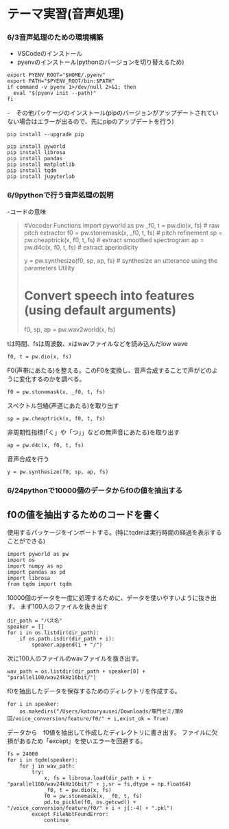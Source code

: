 
# テーマ実習(音声処理)
### 6/3音声処理のための環境構築
- VSCodeのインストール
- pyenvのインストール(pythonのバージョンを切り替えるため)
```
export PYENV_ROOT="$HOME/.pyenv"
export PATH="$PYENV_ROOT/bin:$PATH"
if command -v pyenv 1>/dev/null 2>&1; then
  eval "$(pyenv init --path)"
fi
```
-　その他パッケージのインストール(pipのバージョンがアップデートされていない場合はエラーが出るので、先にpipのアップデートを行う)
```
pip install --upgrade pip
```
```
pip install pyworld
pip install librosa
pip install pandas
pip install matplotlib
pip install tqdm
pip install jupyterlab
```
### 6/9pythonで行う音声処理の説明

-コードの意味

>#Vocoder Functions
>import pyworld as pw
>_f0, t = pw.dio(x, fs)    # raw pitch extractor
>f0 = pw.stonemask(x, _f0, t, fs)  # pitch refinement
>sp = pw.cheaptrick(x, f0, t, fs)  # extract smoothed spectrogram
>ap = pw.d4c(x, f0, t, fs)         # extract aperiodicity
>
>y = pw.synthesize(f0, sp, ap, fs) # synthesize an utterance using the parameters
>Utility
># Convert speech into features (using default arguments)
>f0, sp, ap = pw.wav2world(x, fs)

tは時間、fsは周波数、xはwavファイルなどを読み込んだlow wave
```
f0, t = pw.dio(x, fs)
```
F0(声帯にあたる)を整える。このF0を変換し、音声合成することで声がどのように変化するのかを調べる。
```
f0 = pw.stonemask(x, _f0, t, fs)
```
スペクトル包絡(声道にあたる)を取り出す
```
sp = pw.cheaptrick(x, f0, t, fs)
```
非周期性指標(「く」や「つ」」などの無声音にあたる)を取り出す
```
ap = pw.d4c(x, f0, t, fs)
```
音声合成を行う
```
y = pw.synthesize(f0, sp, ap, fs)
```

### 6/24pythonで10000個のデータからf0の値を抽出する
## f0の値を抽出するためのコードを書く

使用するパッケージをインポートする。(特にtqdmは実行時間の経過を表示することができる)
```
import pyworld as pw
import os
import numpy as np
import pandas as pd
import librosa
from tqdm import tqdm
```
10000個のデータを一度に処理するために、データを使いやすいように抜き出す。
まず100人のファイルを抜き出す
```
dir_path = "パス名"
speaker = []
for i in os.listdir(dir_path):
    if os.path.isdir(dir_path + i):
        speaker.append(i + "/")
```
次に100人のファイルのwavファイルを抜き出す。
```
wav_path = os.listdir(dir_path + speaker[0] + "parallel100/wav24kHz16bit/")
```
f0を抽出したデータを保存するためのディレクトリを作成する。
```
for i in speaker:
    os.makedirs("/Users/katouryuusei/Downloads/専門ゼミ/第9回/voice_conversion/feature/f0/" + i,exist_ok = True)
```
データから　f0値を抽出して作成したディレクトリに書き出す。
ファイルに欠損があるため「except」を使いエラーを回避する。
```
fs = 24000
for i in tqdm(speaker):
    for j in wav_path:
        try:
            x, fs = librosa.load(dir_path + i + "parallel100/wav24kHz16bit/" + j,sr = fs,dtype = np.float64)
            _f0, t = pw.dio(x, fs)
            f0 = pw.stonemask(x, _f0, t, fs)
            pd.to_pickle(f0, os.getcwd() + "/voice_conversion/feature/f0/" + i + j[:-4] + ".pkl")
        except FileNotFoundError:
            continue
```
